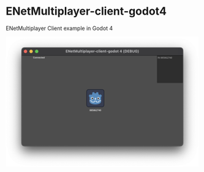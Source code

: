 # ENetMultiplayer-client-godot4
ENetMultiplayer Client example in Godot 4

![Client screenshot](client.png)